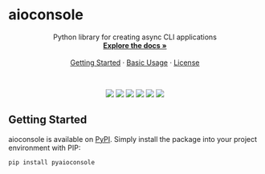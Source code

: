 # aioconsole

<a id="readme-top"></a> 

<div align="center">  
  <p align="center">
    Python library for creating async CLI applications
    <br />
    <a href="./docs/en/index.md"><strong>Explore the docs »</strong></a>
    <br />
    <br />
    <a href="#getting-started">Getting Started</a>
    ·
    <a href="#usage-examples">Basic Usage</a>
    ·
    <a href="https://github.com/alexeev-prog/aioconsole/blob/main/LICENSE">License</a>
  </p>
</div>
<br>
<p align="center">
    <img src="https://img.shields.io/github/languages/top/alexeev-prog/aioconsole?style=for-the-badge">
    <img src="https://img.shields.io/github/languages/count/alexeev-prog/aioconsole?style=for-the-badge">
    <img src="https://img.shields.io/github/license/alexeev-prog/aioconsole?style=for-the-badge">
    <img src="https://img.shields.io/github/stars/alexeev-prog/aioconsole?style=for-the-badge">
    <img src="https://img.shields.io/github/issues/alexeev-prog/aioconsole?style=for-the-badge">
    <img src="https://img.shields.io/github/last-commit/alexeev-prog/aioconsole?style=for-the-badge">
</p>



## Getting Started
aioconsole is available on [PyPI](https://pypi.org/project/aioconsole). Simply install the package into your project environment with PIP:

```bash
pip install pyaioconsole
```
